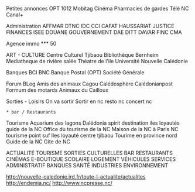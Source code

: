 

Petites annonces
OPT
1012
Mobitag
Cinéma
Pharmacies de gardes
Télé NC
Canal+

Administration
	AFFMAR
	DTNC
	IDC
	CCI
	CAFAT
	HAUSSARIAT
	JUSTICE
	FINANCES
	ISEE
	DOUANE
	GOUVERNEMENT
	DAE
	DITT
	DAVAR
	FINC
	CMA

Agence immo
	*** 50

ART - CULTURE
	Centre Culturel Tjibaou
	Bibliothèque Bernheim
	Mediatheque de rivière salée
	Théatre de l'ile
	Université Nouvelle Calédonie


Banques
	BCI
	BNC
	Banque Postal (OPT)
	Société Générale

Forum BLog
	Amis des animaux 
	Cagou
	Calédosphère
	Calédonianpost
	Formum des motards
	Animaux du Cailloux

Sorties - Loisirs
	On va sortir
	Sortir en nc
	resto nc
	concert nc

	* bar / Restaurants

Tourisme
	Aquarium des lagons 
	Dalédonia spirit
	destination iles loyautés
	guide de la NC
	Office du tourisme de la NC
	Maison de la NC à Paris
	NC tourisme point suf
	Iles loyauté
	centre tjibaou
	Tourime en province nord
	Guide de la NC
	Gite de NC






ACTUALITÉ
TOURISME
SORTIES CULTURELLES
BAR RESTAURANTS
CINÉMAS
E-BOUTIQUE
SCOLAIRE
LOGEMENT
VÉHICULES
SERVICES
ADMINISTRATIF
BANQUES
SANTÉ
INDUSTRIES
ENVIRONNEMENT


http://nouvelle-caledonie.ird.fr/toute-l-actualite/actualites
http://endemia.nc/
http://www.ncpresse.nc/